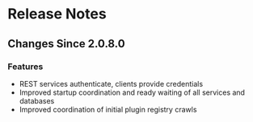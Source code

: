 # Release Notes

## Changes Since 2.0.8.0

### Features

*   REST services authenticate, clients provide credentials
*   Improved startup coordination and ready waiting of all services and databases
*   Improved coordination of initial plugin registry crawls
